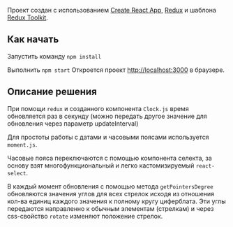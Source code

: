 Проект создан с использованием [Create React App](https://github.com/facebook/create-react-app), [Redux](https://redux.js.org/) и шаблона [Redux Toolkit](https://redux-toolkit.js.org/).

## Как начать
Запустить команду `npm install`

Выполнить `npm start`
Откроется проект [http://localhost:3000](http://localhost:3000) в браузере.

## Описание решения
При помощи `redux` и созданного компонента `Clock.js` время обновляется
раз в секунду (можно передать другое значение для обновления через параметр updateInterval)

Для простоты работы с датами и часовыми поясами используется `moment.js`.

Часовые пояса переключаются с помощью компонента селекта, за основу взят многофункциональный и легко кастомизируемый `react-select`.

В каждый момент обновления с помощью метода `getPointersDegree` обновляются значения углов для всех стрелок исходя из отношения кол-ва единиц каждого значения к полному кругу циферблата. Эти углы передаются направленно к обычным элементам (стрелкам) и через css-свойство `rotate` изменяют положение стрелок.